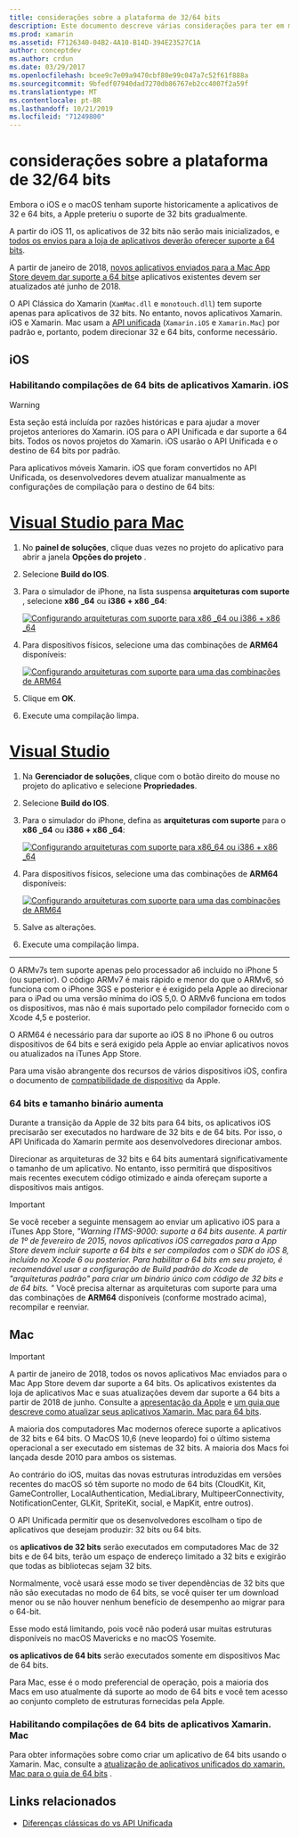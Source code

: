 ```yaml
---
title: considerações sobre a plataforma de 32/64 bits
description: Este documento descreve várias considerações para ter em mente ao direcionar as arquiteturas de 32 bits e 64 bits para um aplicativo Xamarin. iOS ou Xamarin. Mac.
ms.prod: xamarin
ms.assetid: F7126340-04B2-4A10-B14D-394E23527C1A
author: conceptdev
ms.author: crdun
ms.date: 03/29/2017
ms.openlocfilehash: bcee9c7e09a9470cbf80e99c047a7c52f61f888a
ms.sourcegitcommit: 9bfedf07940dad7270db86767eb2cc4007f2a59f
ms.translationtype: MT
ms.contentlocale: pt-BR
ms.lasthandoff: 10/21/2019
ms.locfileid: "71249800"
---
```

# <a name="3264-bit-platform-considerations"></a>considerações sobre a plataforma de 32/64 bits

Embora o iOS e o macOS tenham suporte historicamente a aplicativos de 32 e 64 bits, a Apple preteriu o suporte de 32 bits gradualmente.

A partir do iOS 11, os aplicativos de 32 bits não serão mais inicializados, e [todos os envios para a loja de aplicativos deverão oferecer suporte a 64 bits](https://developer.apple.com/news/?id=06282017b).

A partir de janeiro de 2018, [novos aplicativos enviados para a Mac App Store devem dar suporte a 64 bits](https://developer.apple.com/news/?id=06282017a)e aplicativos existentes devem ser atualizados até junho de 2018.

O API Clássica do Xamarin (`XamMac.dll` e `monotouch.dll`) tem suporte apenas para aplicativos de 32 bits. No entanto, novos aplicativos Xamarin. iOS e Xamarin. Mac usam a [API unificada](~/cross-platform/macios/unified/index.md) (`Xamarin.iOS` e `Xamarin.Mac`) por padrão e, portanto, podem direcionar 32 e 64 bits, conforme necessário.

## <a name="ios"></a>iOS

<a name="enable-64" />

### <a name="enabling-64-bit-builds-of-xamarinios-apps"></a>Habilitando compilações de 64 bits de aplicativos Xamarin. iOS

> [!WARNING]
> Esta seção está incluída por razões históricas e para ajudar a mover projetos anteriores do Xamarin. iOS para o API Unificada e dar suporte a 64 bits. Todos os novos projetos do Xamarin. iOS usarão o API Unificada e o destino de 64 bits por padrão.

Para aplicativos móveis Xamarin. iOS que foram convertidos no API Unificada, os desenvolvedores devem atualizar manualmente as configurações de compilação para o destino de 64 bits:

<!-- markdownlint-disable MD001 -->

# <a name="visual-studio-for-mactabmacos"></a>[Visual Studio para Mac](#tab/macos)

1. No **painel de soluções**, clique duas vezes no projeto do aplicativo para abrir a janela **Opções do projeto** .
2. Selecione **Build do IOS**.
3. Para o simulador de iPhone, na lista suspensa **arquiteturas com suporte** , selecione **x86 \_64** ou **i386 + x86 \_64**:

   [![Configurando arquiteturas com suporte para x86 \_64 ou i386 + x86 \_64](Images/Image01.png "Setting Supported architectures to x86\_64 or i386 + x86\_64")](Images/Image01-large.png#lightbox) 

4. Para dispositivos físicos, selecione uma das combinações de **ARM64** disponíveis:

   [![Configurando arquiteturas com suporte para uma das combinações de ARM64](Images/Image02.png "Configurando arquiteturas com suporte para uma das combinações de ARM64")](Images/Image02-large.png#lightbox)

5. Clique em **OK**.
6. Execute uma compilação limpa.

# <a name="visual-studiotabwindows"></a>[Visual Studio](#tab/windows)

1. Na **Gerenciador de soluções**, clique com o botão direito do mouse no projeto do aplicativo e selecione **Propriedades**.
2. Selecione **Build do IOS**.
3. Para o simulador do iPhone, defina as **arquiteturas com suporte** para o **x86 \_64** ou **i386 + x86 \_64**: 

   [![Configurando arquiteturas com suporte para x86_64 ou i386 + x86 \_64](Images/VS02.png "Setting Supported architectures to x86_64 or i386 + x86\_64")](Images/VS02-large.png#lightbox)

4. Para dispositivos físicos, selecione uma das combinações de **ARM64** disponíveis:
    
   [![Configurando arquiteturas com suporte para uma das combinações de ARM64](Images/VS01.png "Configurando arquiteturas com suporte para uma das combinações de ARM64")](Images/VS01-large.png#lightbox)

5. Salve as alterações.
6. Execute uma compilação limpa.

-----

O ARMv7s tem suporte apenas pelo processador a6 incluído no iPhone 5 (ou superior). O código ARMv7 é mais rápido e menor do que o ARMv6, só funciona com o iPhone 3GS e posterior e é exigido pela Apple ao direcionar para o iPad ou uma versão mínima do iOS 5,0. O ARMv6 funciona em todos os dispositivos, mas não é mais suportado pelo compilador fornecido com o Xcode 4,5 e posterior. 

O ARM64 é necessário para dar suporte ao iOS 8 no iPhone 6 ou outros dispositivos de 64 bits e será exigido pela Apple ao enviar aplicativos novos ou atualizados na iTunes App Store.

Para uma visão abrangente dos recursos de vários dispositivos iOS, confira o documento de [compatibilidade de dispositivo](https://developer.apple.com/library/content/documentation/DeviceInformation/Reference/iOSDeviceCompatibility/DeviceCompatibilityMatrix/DeviceCompatibilityMatrix.html) da Apple.

### <a name="64-bit-and-binary-size-increases"></a>64 bits e tamanho binário aumenta

Durante a transição da Apple de 32 bits para 64 bits, os aplicativos iOS precisarão ser executados no hardware de 32 bits e de 64 bits. Por isso, o API Unificada do Xamarin permite aos desenvolvedores direcionar ambos.

Direcionar as arquiteturas de 32 bits e 64 bits aumentará significativamente o tamanho de um aplicativo. No entanto, isso permitirá que dispositivos mais recentes executem código otimizado e ainda ofereçam suporte a dispositivos mais antigos.

> [!IMPORTANT]
> Se você receber a seguinte mensagem ao enviar um aplicativo iOS para a iTunes App Store, _"Warning ITMS-9000: suporte a 64 bits ausente. A partir de 1º de fevereiro de 2015, novos aplicativos iOS carregados para a App Store devem incluir suporte a 64 bits e ser compilados com o SDK do iOS 8, incluído no Xcode 6 ou posterior. Para habilitar o 64 bits em seu projeto, é recomendável usar a configuração de Build padrão do Xcode de "arquiteturas padrão" para criar um binário único com código de 32 bits e de 64 bits. "_ Você precisa alternar as arquiteturas com suporte para uma das combinações de **ARM64** disponíveis (conforme mostrado acima), recompilar e reenviar.

## <a name="mac"></a>Mac

> [!IMPORTANT]
> A partir de janeiro de 2018, todos os novos aplicativos Mac enviados para o Mac App Store devem dar suporte a 64 bits. Os aplicativos existentes da loja de aplicativos Mac e suas atualizações devem dar suporte a 64 bits a partir de 2018 de junho. Consulte a [apresentação da Apple](https://developer.apple.com/news/?id=06282017a) e [um guia que descreve como atualizar seus aplicativos Xamarin. Mac para 64 bits](~/cross-platform/macios/32-and-64/mac-64-bit.md).

A maioria dos computadores Mac modernos oferece suporte a aplicativos de 32 bits e 64 bits.   O MacOS 10,6 (neve leopardo) foi o último sistema operacional a ser executado em sistemas de 32 bits.   A maioria dos Macs foi lançada desde 2010 para ambos os sistemas.

Ao contrário do iOS, muitas das novas estruturas introduzidas em versões recentes do macOS só têm suporte no modo de 64 bits (CloudKit, Kit, GameController, LocalAuthentication, MediaLibrary, MultipeerConnectivity, NotificationCenter, GLKit, SpriteKit, social, e MapKit, entre outros).

O API Unificada permitir que os desenvolvedores escolham o tipo de aplicativos que desejam produzir: 32 bits ou 64 bits.

os **aplicativos de 32 bits** serão executados em computadores Mac de 32 bits e de 64 bits, terão um espaço de endereço limitado a 32 bits e exigirão que todas as bibliotecas sejam 32 bits.

Normalmente, você usará esse modo se tiver dependências de 32 bits que não são executadas no modo de 64 bits, se você quiser ter um download menor ou se não houver nenhum benefício de desempenho ao migrar para o 64-bit.

Esse modo está limitando, pois você não poderá usar muitas estruturas disponíveis no macOS Mavericks e no macOS Yosemite.

**os aplicativos de 64 bits** serão executados somente em dispositivos Mac de 64 bits.

Para Mac, esse é o modo preferencial de operação, pois a maioria dos Macs em uso atualmente dá suporte ao modo de 64 bits e você tem acesso ao conjunto completo de estruturas fornecidas pela Apple.

### <a name="enabling-64-bit-builds-of-xamarinmac-apps"></a>Habilitando compilações de 64 bits de aplicativos Xamarin. Mac

Para obter informações sobre como criar um aplicativo de 64 bits usando o Xamarin. Mac, consulte a [atualização de aplicativos unificados do xamarin. Mac para o guia de 64 bits](~/cross-platform/macios/32-and-64/mac-64-bit.md) .

## <a name="related-links"></a>Links relacionados

- [Diferenças clássicas do vs API Unificada](https://github.com/xamarin/release-notes-archive/blob/master/release-notes/ios/api_changes/classic-vs-unified-8.6.0/index.md)
